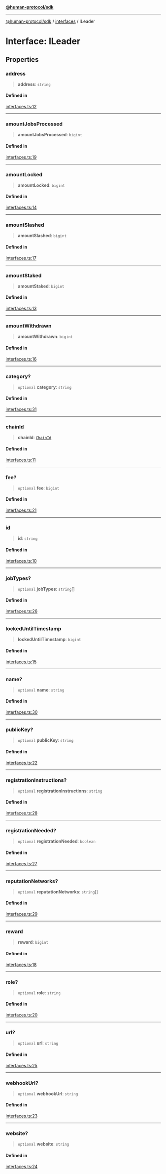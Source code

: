[**@human-protocol/sdk**](../../README.md)

***

[@human-protocol/sdk](../../modules.md) / [interfaces](../README.md) / ILeader

# Interface: ILeader

## Properties

### address

> **address**: `string`

#### Defined in

[interfaces.ts:12](https://github.com/humanprotocol/human-protocol/blob/9480691eff25e131d672112e77ba62259439ab43/packages/sdk/typescript/human-protocol-sdk/src/interfaces.ts#L12)

***

### amountJobsProcessed

> **amountJobsProcessed**: `bigint`

#### Defined in

[interfaces.ts:19](https://github.com/humanprotocol/human-protocol/blob/9480691eff25e131d672112e77ba62259439ab43/packages/sdk/typescript/human-protocol-sdk/src/interfaces.ts#L19)

***

### amountLocked

> **amountLocked**: `bigint`

#### Defined in

[interfaces.ts:14](https://github.com/humanprotocol/human-protocol/blob/9480691eff25e131d672112e77ba62259439ab43/packages/sdk/typescript/human-protocol-sdk/src/interfaces.ts#L14)

***

### amountSlashed

> **amountSlashed**: `bigint`

#### Defined in

[interfaces.ts:17](https://github.com/humanprotocol/human-protocol/blob/9480691eff25e131d672112e77ba62259439ab43/packages/sdk/typescript/human-protocol-sdk/src/interfaces.ts#L17)

***

### amountStaked

> **amountStaked**: `bigint`

#### Defined in

[interfaces.ts:13](https://github.com/humanprotocol/human-protocol/blob/9480691eff25e131d672112e77ba62259439ab43/packages/sdk/typescript/human-protocol-sdk/src/interfaces.ts#L13)

***

### amountWithdrawn

> **amountWithdrawn**: `bigint`

#### Defined in

[interfaces.ts:16](https://github.com/humanprotocol/human-protocol/blob/9480691eff25e131d672112e77ba62259439ab43/packages/sdk/typescript/human-protocol-sdk/src/interfaces.ts#L16)

***

### category?

> `optional` **category**: `string`

#### Defined in

[interfaces.ts:31](https://github.com/humanprotocol/human-protocol/blob/9480691eff25e131d672112e77ba62259439ab43/packages/sdk/typescript/human-protocol-sdk/src/interfaces.ts#L31)

***

### chainId

> **chainId**: [`ChainId`](../../enums/enumerations/ChainId.md)

#### Defined in

[interfaces.ts:11](https://github.com/humanprotocol/human-protocol/blob/9480691eff25e131d672112e77ba62259439ab43/packages/sdk/typescript/human-protocol-sdk/src/interfaces.ts#L11)

***

### fee?

> `optional` **fee**: `bigint`

#### Defined in

[interfaces.ts:21](https://github.com/humanprotocol/human-protocol/blob/9480691eff25e131d672112e77ba62259439ab43/packages/sdk/typescript/human-protocol-sdk/src/interfaces.ts#L21)

***

### id

> **id**: `string`

#### Defined in

[interfaces.ts:10](https://github.com/humanprotocol/human-protocol/blob/9480691eff25e131d672112e77ba62259439ab43/packages/sdk/typescript/human-protocol-sdk/src/interfaces.ts#L10)

***

### jobTypes?

> `optional` **jobTypes**: `string`[]

#### Defined in

[interfaces.ts:26](https://github.com/humanprotocol/human-protocol/blob/9480691eff25e131d672112e77ba62259439ab43/packages/sdk/typescript/human-protocol-sdk/src/interfaces.ts#L26)

***

### lockedUntilTimestamp

> **lockedUntilTimestamp**: `bigint`

#### Defined in

[interfaces.ts:15](https://github.com/humanprotocol/human-protocol/blob/9480691eff25e131d672112e77ba62259439ab43/packages/sdk/typescript/human-protocol-sdk/src/interfaces.ts#L15)

***

### name?

> `optional` **name**: `string`

#### Defined in

[interfaces.ts:30](https://github.com/humanprotocol/human-protocol/blob/9480691eff25e131d672112e77ba62259439ab43/packages/sdk/typescript/human-protocol-sdk/src/interfaces.ts#L30)

***

### publicKey?

> `optional` **publicKey**: `string`

#### Defined in

[interfaces.ts:22](https://github.com/humanprotocol/human-protocol/blob/9480691eff25e131d672112e77ba62259439ab43/packages/sdk/typescript/human-protocol-sdk/src/interfaces.ts#L22)

***

### registrationInstructions?

> `optional` **registrationInstructions**: `string`

#### Defined in

[interfaces.ts:28](https://github.com/humanprotocol/human-protocol/blob/9480691eff25e131d672112e77ba62259439ab43/packages/sdk/typescript/human-protocol-sdk/src/interfaces.ts#L28)

***

### registrationNeeded?

> `optional` **registrationNeeded**: `boolean`

#### Defined in

[interfaces.ts:27](https://github.com/humanprotocol/human-protocol/blob/9480691eff25e131d672112e77ba62259439ab43/packages/sdk/typescript/human-protocol-sdk/src/interfaces.ts#L27)

***

### reputationNetworks?

> `optional` **reputationNetworks**: `string`[]

#### Defined in

[interfaces.ts:29](https://github.com/humanprotocol/human-protocol/blob/9480691eff25e131d672112e77ba62259439ab43/packages/sdk/typescript/human-protocol-sdk/src/interfaces.ts#L29)

***

### reward

> **reward**: `bigint`

#### Defined in

[interfaces.ts:18](https://github.com/humanprotocol/human-protocol/blob/9480691eff25e131d672112e77ba62259439ab43/packages/sdk/typescript/human-protocol-sdk/src/interfaces.ts#L18)

***

### role?

> `optional` **role**: `string`

#### Defined in

[interfaces.ts:20](https://github.com/humanprotocol/human-protocol/blob/9480691eff25e131d672112e77ba62259439ab43/packages/sdk/typescript/human-protocol-sdk/src/interfaces.ts#L20)

***

### url?

> `optional` **url**: `string`

#### Defined in

[interfaces.ts:25](https://github.com/humanprotocol/human-protocol/blob/9480691eff25e131d672112e77ba62259439ab43/packages/sdk/typescript/human-protocol-sdk/src/interfaces.ts#L25)

***

### webhookUrl?

> `optional` **webhookUrl**: `string`

#### Defined in

[interfaces.ts:23](https://github.com/humanprotocol/human-protocol/blob/9480691eff25e131d672112e77ba62259439ab43/packages/sdk/typescript/human-protocol-sdk/src/interfaces.ts#L23)

***

### website?

> `optional` **website**: `string`

#### Defined in

[interfaces.ts:24](https://github.com/humanprotocol/human-protocol/blob/9480691eff25e131d672112e77ba62259439ab43/packages/sdk/typescript/human-protocol-sdk/src/interfaces.ts#L24)
